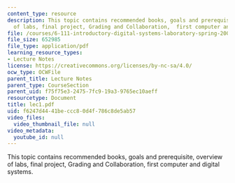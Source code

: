 ```yaml
---
content_type: resource
description: This topic contains recommended books, goals and prerequisite, overview
  of labs, final project, Grading and Collaboration,  first computer and digital systems.
file: /courses/6-111-introductory-digital-systems-laboratory-spring-2006/f6247d4441beccc80d4f786c8de5ab57_lec1.pdf
file_size: 652985
file_type: application/pdf
learning_resource_types:
- Lecture Notes
license: https://creativecommons.org/licenses/by-nc-sa/4.0/
ocw_type: OCWFile
parent_title: Lecture Notes
parent_type: CourseSection
parent_uid: f75f75e3-2475-7fc9-19a3-9765ec10aeff
resourcetype: Document
title: lec1.pdf
uid: f6247d44-41be-ccc8-0d4f-786c8de5ab57
video_files:
  video_thumbnail_file: null
video_metadata:
  youtube_id: null
---
```

This topic contains recommended books, goals and prerequisite, overview of labs, final project, Grading and Collaboration,  first computer and digital systems.